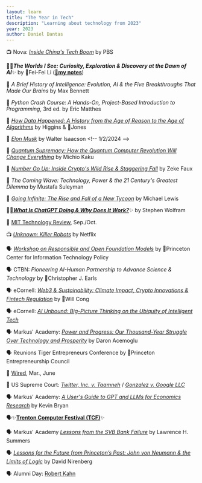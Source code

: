 ```yaml
---
layout: learn
title: "The Year in Tech"
description: "Learning about technology from 2023"
year: 2023
author: Daniel Dantas
---
```


📺 Nova: [*Inside China's Tech Boom*](https://www.pbs.org/wgbh/nova/video/inside-chinas-tech-boom/) by PBS <!--2-16-2025 --> 

📕✨***The Worlds I See: Curiosity, Exploration & Discovery at the Dawn of AI***✨ by 🐯Fei-Fei Li (**[🌆my notes](https://dantasfiles.com/2023/11/07/notes-on-the-worlds-i-see.html)**) <!-- 3/10/2024 -->

📕 *A Brief History of Intelligence: Evolution, AI & the Five Breakthroughs That Made Our Brains* by Max Bennett <!-- 2/15/2024 -->

📕 _Python Crash Course: A Hands-On, Project-Based Introduction to Programming_, 3rd ed. by Eric Matthes <!-- 2/4/2024 -->

📕 [*How Data Happened: A History from the Age of Reason to the Age of Algorithms*](https://en.wikipedia.org/wiki/How_Data_Happened) by Higgins & 🐯Jones <!-- 1/28/2024 -->

📕 [*Elon Musk*](https://en.wikipedia.org/wiki/Elon_Musk_(Isaacson_book)) by Walter Isaacson <!-- 1/2/2024 -->

📕 [*Quantum Supremacy: How the Quantum Computer Revolution Will Change Everything*](https://en.wikipedia.org/wiki/Quantum_Supremacy) by Michio Kaku <!-- 12/11/2023 -->

📕 [*Number Go Up: Inside Crypto's Wild Rise & Staggering Fall*](https://en.wikipedia.org/wiki/Number_Go_Up) by Zeke Faux <!-- 12/5/2023 -->

📕 *The Coming Wave: Technology, Power & the 21 Century's Greatest Dilemma* by Mustafa Suleyman <!-- 11/16/2023 -->

📕 [*Going Infinite: The Rise and Fall of a New Tycoon*](https://en.wikipedia.org/wiki/Going_Infinite) by Michael Lewis <!-- 11/12/2023 -->

📕✨[***What Is ChatGPT Doing & Why Does It Work?***](https://writings.stephenwolfram.com/2023/02/what-is-chatgpt-doing-and-why-does-it-work/)✨ by Stephen Wolfram <!-- 10/12/2023 -->

📔 [MIT Technology Review](https://www.technologyreview.com/), Sep./Oct. <!-- 10/4/2023 -->

📺 [*Unknown: Killer Robots*](https://www.netflix.com/title/81473681) by Netflix <!-- 9/29/2023 -->

🗣️ [*Workshop on Responsible and Open Foundation Models*](https://sites.google.com/view/open-foundation-models) by 🐯Princeton Center for Information Technology Policy <!-- 9/21/2023 -->

🗣️ CTBN: _Pioneering AI-Human Partnership to Advance Science & Technology_ by 🐻Christopher J. Earls <!-- 9/20/2023 -->

🗣️ eCornell: _[Web3 & Sustainability: Climate Impact, Crypto Innovations & Fintech Regulation](https://ecornell.cornell.edu/keynotes/view/K091823/)_ by 🐻Will Cong <!-- 9/18/2023 -->

🗣️ eCornell: _[AI Unbound: Big-Picture Thinking on the Ubiquity of Intelligent Tech](https://ecornell.cornell.edu/keynotes/view/K071823/)_

🗣️ Markus' Academy: _[Power and Progress: Our Thousand-Year Struggle Over Technology and Prosperity](https://www.youtube.com/watch?v=eGqaOhTq060)_ by Daron Acemoglu <!-- 6/14/2023 -->

🗣️ Reunions Tiger Entrepreneurs Conference by 🐯Princeton Entrepreneurship Council <!-- 5/26/2023 -->

📔 [Wired](https://www.wired.com/), Mar., June <!-- 5/25/2023 -->

📄 US Supreme Court: _[Twitter, Inc. v. Taamneh](https://www.supremecourt.gov/opinions/22pdf/21-1496_d18f.pdf)_ <!-- 5/18/2023 --> / _[Gonzalez v. Google LLC](https://www.supremecourt.gov/opinions/22pdf/21-1333_6j7a.pdf)_ <!-- 5/18/2023 -->

🗣️ Markus' Academy: _[A User's Guide to GPT and LLMs for Economics Research](https://www.youtube.com/watch?v=LJGQjozWr0E)_ by Kevin Bryan <!-- 5/11/2023 -->

🗣️✨[**Trenton Computer Festival (TCF)**](https://tcf-nj.org/wp-content/uploads/2023/03/TCF2023-SCHEDULE-TALK-INFO-PIXs-with-Intro-Keynote-AK_v3-1.pdf)✨ 

🗣️ Markus' Academy _[Lessons from the SVB Bank Failure](https://www.youtube.com/watch?v=7b6D9exbsAc)_	by Lawrence H. Summers <!-- 3/16/2023 -->

🗣️ [_Lessons for the Future from Princeton’s Past: John von Neumann & the Limits of Logic_](https://www.princetonclubofchicago.org/article.html?aid=719) by David Nirenberg <!-- 3/2/2023 -->

🗣️ Alumni Day: [Robert Kahn](https://www.youtube.com/watch?v=10l3VgJqwzY) <!-- 2/25/2023 -->

